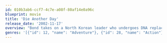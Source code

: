 ```yaml
---
id: 010b3ab6-ccf7-4c7e-a08f-80af14e0a96c
blueprint: movie
title: 'Die Another Day'
release_date: '2002-11-17'
overview: "Bond takes on a North Korean leader who undergoes DNA replacement procedures that allow him to assume different identities. American agent, Jinx Johnson assists Bond in his attempt to thwart the villain's plans to exploit a satellite that is powered by solar energy."
genres: '[{"id": 12, "name": "Adventure"}, {"id": 28, "name": "Action"}, {"id": 53, "name": "Thriller"}]'
---
```

